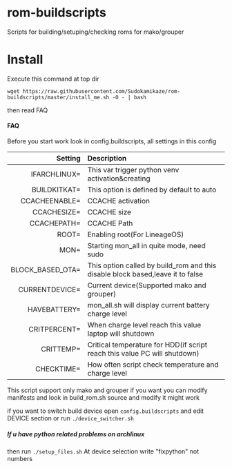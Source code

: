 # rom-buildscripts
Scripts for building/setuping/checking roms for mako/grouper

# Install
Execute this command at top dir

`wget https://raw.githubusercontent.com/Sudokamikaze/rom-buildscripts/master/install_me.sh -O - | bash `

then read FAQ

#### FAQ

Before you start work look in config.buildscripts, all settings in this config

Setting | Description
-------:|:-------------------------
IFARCHLINUX=  | This var trigger python venv activation&creating
BUILDKITKAT=  | This option is defined by default to auto
CCACHEENABLE= | CCACHE activation
CCACHESIZE=   | CCACHE size
CCACHEPATH=    | CCACHE Path
ROOT=         | Enabling root(For LineageOS)
MON=          | Starting mon_all in quite mode, need sudo
BLOCK_BASED_OTA=| This option called by build_rom and this disable block based,leave it to false
CURRENTDEVICE= | Current device(Supported mako and grouper)
HAVEBATTERY=| mon_all.sh will display current battery charge level
CRITPERCENT=| When charge level reach this value laptop will shutdown
CRITTEMP=| Critical temperature for HDD(if script reach this value PC will shutdown)
CHECKTIME=| How often script check temperature and charge level


This script support only mako and grouper if you want you can modify manifests and look in build_rom.sh source and modify it might work


if you want to switch build device open `config.buildscripts` and edit DEVICE section or run `./device_switcher.sh`

##### If u have python related problems on archlinux
then run `./setup_files.sh`
At device selection write "fixpython" not numbers
